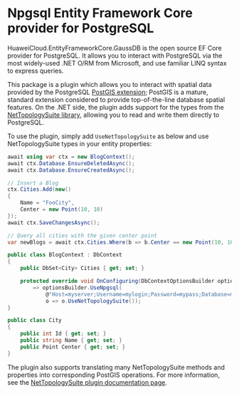 # Npgsql Entity Framework Core provider for PostgreSQL

HuaweiCloud.EntityFrameworkCore.GaussDB is the open source EF Core provider for PostgreSQL. It allows you to interact with PostgreSQL via the most widely-used .NET O/RM from Microsoft, and use familiar LINQ syntax to express queries.

This package is a plugin which allows you to interact with spatial data provided by the PostgreSQL [PostGIS extension](https://postgis.net); PostGIS is a mature, standard extension considered to provide top-of-the-line database spatial features. On the .NET side, the plugin adds support for the types from the [NetTopologySuite library](https://github.com/NetTopologySuite/NetTopologySuite), allowing you to read and write them directly to PostgreSQL.

To use the plugin, simply add `UseNetTopologySuite` as below and use NetTopologySuite types in your entity properties:

```csharp
await using var ctx = new BlogContext();
await ctx.Database.EnsureDeletedAsync();
await ctx.Database.EnsureCreatedAsync();

// Insert a Blog
ctx.Cities.Add(new()
{
    Name = "FooCity",
    Center = new Point(10, 10)
});
await ctx.SaveChangesAsync();

// Query all cities with the given center point
var newBlogs = await ctx.Cities.Where(b => b.Center == new Point(10, 10)).ToListAsync();

public class BlogContext : DbContext
{
    public DbSet<City> Cities { get; set; }

    protected override void OnConfiguring(DbContextOptionsBuilder optionsBuilder)
        => optionsBuilder.UseNpgsql(
            @"Host=myserver;Username=mylogin;Password=mypass;Database=mydatabase",
            o => o.UseNetTopologySuite());
}

public class City
{
    public int Id { get; set; }
    public string Name { get; set; }
    public Point Center { get; set; }
}
```

The plugin also supports translating many NetTopologySuite methods and properties into corresponding PostGIS operations. For more information, see the [NetTopologySuite plugin documentation page](https://www.npgsql.org/efcore/mapping/nts.html).
